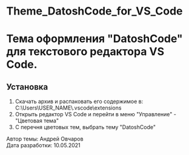 # Theme_DatoshCode_for_VS_Code

<h1> Тема оформления "DatoshCode" для текстового редактора VS Code.</h1>
<h2> Установка</h2>
<ol>
  <li> Скачать архив и распаковать его содержимое в: C:\Users\USER_NAME\.vscode\extensions</li>
  <li> Открыть редактор VS Code и перейти в меню "Управление" - "Цветовая тема"</li>
  <li> С перечня цветовых тем, выбрать тему "DatoshCode"</li>
</ol>  

<p> Автор темы: Андрей Овчаров<br>
Дата разработки: 10.05.2021 </p>  
